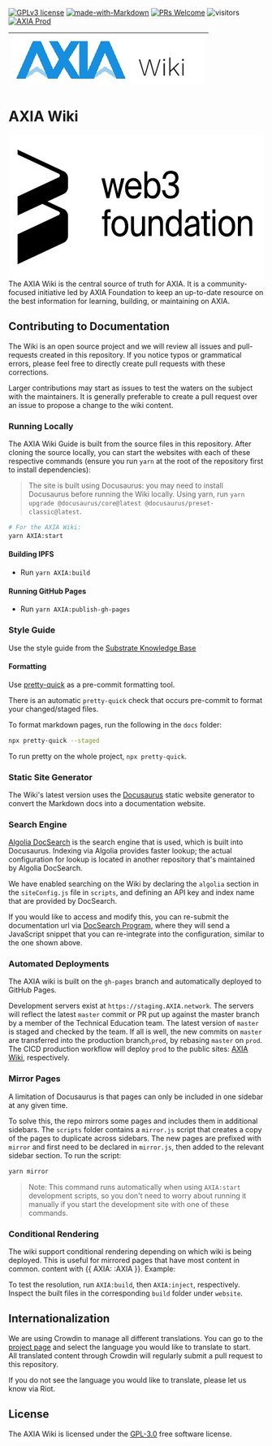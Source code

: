 [![GPLv3 license](https://img.shields.io/badge/License-GPLv3-blue.svg)](#LICENSE)
[![made-with-Markdown](https://img.shields.io/badge/Made%20with-Markdown-1f425f.svg)](https://www.markdownguide.org/)
[![PRs Welcome](https://img.shields.io/badge/PRs-welcome-brightgreen.svg)](docs/general/contributing.md)
![visitors](https://visitor-badge.glitch.me/badge?page_id=page.id)
[![AXIA Prod](https://github.com/axia-tech/AXIA-wiki/actions/workflows/deploy-AXIA-prod.yml/badge.svg)](https://github.com/axia-tech/AXIA-wiki/actions/workflows/deploy-AXIA-prod.yml)

| <a href="https://solar.wiki.AXIA.network/" rel="some text">![AXIA Wiki](docs/assets/AXIA-wiki.png)</a> |
| :-------------------------------------------------------------------------------------------------------------: |

# AXIA Wiki

<img align="right" src="docs/assets/web3-logo.png" width="518" height="285">

<p align="left">
  The AXIA Wiki is the central source of truth for AXIA. It is a community-focused initiative led by AXIA Foundation to 
  keep an up-to-date resource on the best information for learning, building, or maintaining on AXIA. 
</p>

## Contributing to Documentation

The Wiki is an open source project and we will review all issues and pull-requests created
in this repository. If you notice typos or grammatical errors, please feel free to directly create pull requests with
these corrections.

Larger contributions may start as issues to test the waters on the subject with the maintainers.
It is generally preferable to create a pull request over an issue to propose a change to the wiki content.

### Running Locally

The AXIA Wiki Guide is built from the source files in this repository.
After cloning the source locally, you can start the websites with each of these respective commands
(ensure you run `yarn` at the root of the repository first to install dependencies):

> The site is built using Docusaurus: you may need to install Docusaurus before running
> the Wiki locally. Using yarn, run `yarn upgrade @docusaurus/core@latest @docusaurus/preset-classic@latest`.

```zsh
# For the AXIA Wiki:
yarn AXIA:start
```

#### Building IPFS

- Run `yarn AXIA:build`

#### Running GitHub Pages

- Run `yarn AXIA:publish-gh-pages`

### Style Guide

Use the style guide from the
[Substrate Knowledge Base](https://github.com/substrate-developer-hub/knowledgebase/blob/master/CONTRIBUTING.md#documentation-style)

#### Formatting

Use [pretty-quick](https://prettier.io/docs/en/precommit.html#option-2-pretty-quickhttpsgithubcomazzpretty-quick)
as a pre-commit formatting tool.

There is an automatic `pretty-quick` check that occurs pre-commit to format
your changed/staged files.

To format markdown pages, run the following in the `docs` folder:

```bash
npx pretty-quick --staged
```

To run pretty on the whole project, `npx pretty-quick`.

### Static Site Generator

The Wiki's latest version uses the [Docusaurus](https://docusaurus.io/) static website
generator to convert the Markdown docs into a documentation website.

### Search Engine

[Algolia DocSearch](https://docsearch.algolia.com/) is the search engine that is used, which
is built into Docusaurus. Indexing via Algolia provides faster lookup; the actual configuration
for lookup is located in another repository that's maintained by Algolia DocSearch.

We have enabled searching on the Wiki by declaring the `algolia` section in the `siteConfig.js`
file in `scripts`, and defining an API key and index name that are provided by DocSearch.


If you would like to access and modify this, you can re-submit the documentation url via
[DocSearch Program](https://docsearch.algolia.com/apply/), where they will send
a JavaScript snippet that you can re-integrate into the configuration, similar to the
one shown above.

### Automated Deployments

The AXIA wiki is built on the `gh-pages` branch and automatically deployed to GitHub Pages.

Development servers exist at `https://staging.AXIA.network`.
The servers will reflect the latest `master` commit or PR put up against the master branch by a member of the Technical Education team.
The latest version of `master` is staged and checked by the team. If all is well, the new commits on `master` are transferred into the production branch,`prod`, by rebasing `master` on `prod`. The CICD production workflow will deploy `prod` to the public sites:
[AXIA Wiki](https://solar.wiki.AXIA.network), respectively.

### Mirror Pages

A limitation of Docusaurus is that pages can only be included in one sidebar at any given time.

To solve this, the repo mirrors some pages and includes them in additional sidebars. The `scripts`
folder contains a `mirror.js` script that creates a copy of the pages to duplicate across sidebars.
The new pages are prefixed with `mirror` and first need to be declared in `mirror.js`, then added to
the relevant sidebar section. To run the script:

```bash
yarn mirror
```

> Note: This command runs automatically when using `AXIA:start` development
> scripts, so you don't need to worry about running it manually if you start the development site
> with one of these commands.

### Conditional Rendering

The wiki support conditional rendering depending on which wiki is being deployed. This is
useful for mirrored pages that have most content in common.
content with {{ AXIA: :AXIA }}. Example:


To test the resolution, run `AXIA:build`, then `AXIA:inject`, respectively.
Inspect the built files in the corresponding `build` folder under `website`.

## Internationalization

We are using Crowdin to manage all different translations. You can go to the
[project page](https://crowdin.com/project/AXIA-wiki) and select the language you would like to
translate to start.  
All translated content through Crowdin will regularly submit a pull request to this repository.

If you do not see the language you would like to translate, please let us know via Riot.

## License

The AXIA Wiki is licensed under the [GPL-3.0](LICENSE) free software license.

